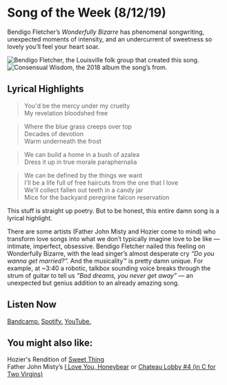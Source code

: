 # Song of the Week (8/12/19)
Bendigo Fletcher’s *Wonderfully Bizarre* has phenomenal songwriting, unexpected moments of intensity, and an undercurrent of sweetness so lovely you’ll feel your heart soar. 


![Bendigo Fletcher, the Louisville folk group that created this song.](https://i0.wp.com/atwoodmagazine.com/wp-content/uploads/2019/02/Bendigo-Fletcher-2019.jpg?resize=1050%2C700)
![Consensual Wisdom, the 2018 album the song’s from.](https://f4.bcbits.com/img/a3552482767_10.jpg)

## Lyrical Highlights


> You'd be the mercy under my cruelty <br>
> My revelation bloodshed free


> Where the blue grass creeps over top <br>
> Decades of devotion <br>
> Warm underneath the frost


> We can build a home in a bush of azalea <br>
> Dress it up in true morale paraphernalia <br>


> We can be defined by the things we want <br>
> I'll be a life full of free haircuts from the one that I love <br>
> We'll collect fallen out teeth in a candy jar <br>
> Mice for the backyard peregrine falcon reservation <br>

This stuff is straight up poetry. 
But to be honest, this entire damn song is a lyrical highlight. 

There are some artists (Father John Misty and Hozier come to mind) who transform love songs into what we don’t typically imagine love to be like — intimate, imperfect, obsessive. Bendigo Fletcher nailed this feeling on Wonderfully Bizarre, with the lead singer’s almost desperate cry *“Do you wanna get married?”.* 
And the musicality™ is pretty damn unique. For example, at ~3:40 a robotic, talkbox sounding voice breaks through the strum of guitar to tell us *“Bad dreams, you never get away” —* an unexpected but genius addition to an already amazing song.

## Listen Now

[Bandcamp.](https://bendigofletcher.bandcamp.com/track/wonderfully-bizarre)
[Spotify.](https://open.spotify.com/track/3lbmdgYRVc3MkhSAu4xkTd?si=2tIgd3mxSIiZTIzzWhRxIQ)
[YouTube.](https://www.youtube.com/watch?v=brC6TTRBPR0) 

## You might also like:

Hozier's Rendition of [Sweet Thing](https://www.youtube.com/watch?v=HAbs_PYfpvQ) <br>
Father John Misty’s [I Love You, Honeybear](https://open.spotify.com/track/4l86U8arITFVBfDvYn82v7?si=Fm9m14s2QcmHxTfHpzuDog) or [Chateau Lobby #4 (in C for Two Virgins)](https://open.spotify.com/track/2eg2gvPXuwZ9FyrPaLgrXi?si=anpDt-pNTZi0Kj5z9-lwkw)
[](https://www.youtube.com/watch?v=HAbs_PYfpvQ)
